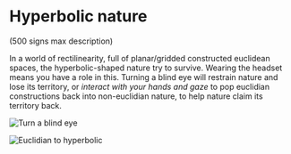 # Hyperbolic nature

(500 signs max description)

In a world of rectilinearity, full of planar/gridded constructed euclidean spaces, the hyperbolic-shaped nature try to survive. Wearing the headset means you have a role in this. Turning a blind eye will restrain nature and lose its territory, or *interact with your hands and gaze* to pop euclidian constructions back into non-euclidian nature, to help nature claim its territory back. 



![Turn a blind eye](https://encrypted-tbn0.gstatic.com/images?q=tbn:ANd9GcRzF2rkjqzh5opj3b1xiRkq0nDm6e5ELuROf-_aeRPBwNLkOSb_6x_8S5aeI8xTfJMmoTg&usqp=CAU)

![Euclidian to hyperbolic](https://crochetcoralreef.org/wp-content/uploads/2020/03/Screen-Shot-2020-03-21-at-12.42.44-PM.png)